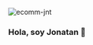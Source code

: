 ![ecomm-jnt](https://user-images.githubusercontent.com/88946004/160306294-32bb11ad-d165-4542-bcff-257a031346a4.gif)
### Hola, soy Jonatan 👋

<!--
**JonatanPrudencio/JonatanPrudencio** is a ✨ _special_ ✨ repository because its `README.md` (this file) appears on your GitHub profile.

Here are some ideas to get you started:

- 🔭 I’m currently working on ...
- 🌱 I’m currently learning ...
- 👯 I’m looking to collaborate on ...
- 🤔 I’m looking for help with ...
- 💬 Ask me about ...
- 📫 How to reach me: ...
- 😄 Pronouns: ...
- ⚡ Fun fact: ...![ecomm-jnt](https://user-images.githubusercontent.com/88946004/160306255-41296369-3b57-474d-b959-e5655d57a64c.gif)

-->
